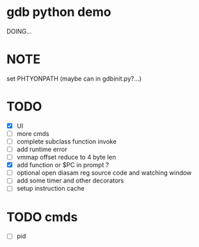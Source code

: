# gdb python demo
DOING...

# NOTE
set PHTYONPATH (maybe can in gdbinit.py?...)

# TODO
- [x] UI
- [ ] more cmds
- [ ] complete subclass function invoke
- [ ] add runtime error
- [ ] vmmap offset reduce to 4 byte len
- [x] add function or $PC in prompt ?
- [ ] optional open diasam reg source code and watching window
- [ ] add some timer and other decorators
- [ ] setup instruction cache

# TODO cmds
- [ ] pid
